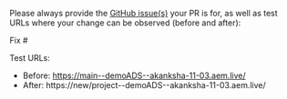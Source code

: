 Please always provide the [GitHub issue(s)](../issues) your PR is for, as well as test URLs where your change can be observed (before and after):

Fix #<gh-issue-id> 

Test URLs:
- Before: https://main--demoADS--akanksha-11-03.aem.live/
- After: https://new/project--demoADS--akanksha-11-03.aem.live/

